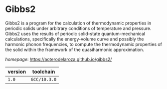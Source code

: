 # Gibbs2

Gibbs2 is a program for the calculation of thermodynamic properties in periodic solids under arbitrary  conditions of temperature and pressure. Gibbs2 uses the results of periodic solid-state quantum-mechanical  calculations, specifically the energy-volume curve and possibly the harmonic phonon frequencies, to compute the  thermodynamic properties of the solid within the framework of the quasiharmonic approximation.

*homepage*: <https://aoterodelaroza.github.io/gibbs2/>

version | toolchain
--------|----------
``1.0`` | ``GCC/10.3.0``
